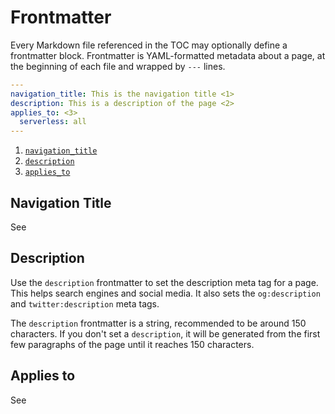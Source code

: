# Frontmatter

Every Markdown file referenced in the TOC may optionally define a frontmatter block.
Frontmatter is YAML-formatted metadata about a page, at the beginning of each file
and wrapped by `---` lines.

```yaml
---
navigation_title: This is the navigation title <1>
description: This is a description of the page <2>
applies_to: <3>
  serverless: all
---
```
1. [`navigation_title`](#navigation-title)
2. [`description`](#description)
3. [`applies_to`](#applies-to)

## Navigation Title
See [](./titles.md)

## Description

Use the `description` frontmatter to set the description meta tag for a page. 
This helps search engines and social media.
It also sets the `og:description` and `twitter:description` meta tags.

The `description` frontmatter is a string, recommended to be around 150 characters. If you don't set a `description`, 
it will be generated from the first few paragraphs of the page until it reaches 150 characters.

## Applies to
See [](./applies.md)
